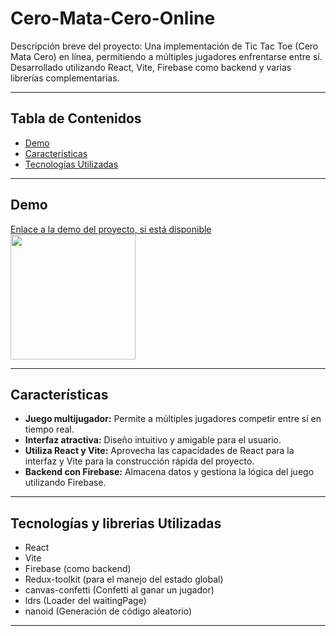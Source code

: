 # Cero-Mata-Cero-Online

Descripción breve del proyecto: Una implementación de Tic Tac Toe (Cero Mata Cero) en línea, permitiendo a múltiples jugadores enfrentarse entre sí. Desarrollado utilizando React, Vite, Firebase como backend y varias librerías complementarias.

---

## Tabla de Contenidos

- [Demo](#demo)
- [Características](#características)
- [Tecnologías Utilizadas](#tecnologías-utilizadas)

---

## Demo

[Enlace a la demo del proyecto, si está disponible](https://ceromatacero.netlify.app/)
 <img src="https://ibb.co/60yHw03" width="200">



---

## Características

- **Juego multijugador:** Permite a múltiples jugadores competir entre sí en tiempo real.
- **Interfaz atractiva:** Diseño intuitivo y amigable para el usuario.
- **Utiliza React y Vite:** Aprovecha las capacidades de React para la interfaz y Vite para la construcción rápida del proyecto.
- **Backend con Firebase:** Almacena datos y gestiona la lógica del juego utilizando Firebase.

---

## Tecnologías y librerias Utilizadas

- React
- Vite
- Firebase (como backend)
- Redux-toolkit (para el manejo del estado global)
- canvas-confetti (Confetti al ganar un jugador)
- ldrs (Loader del waitingPage)
- nanoid (Generación de código aleatorio)

---


